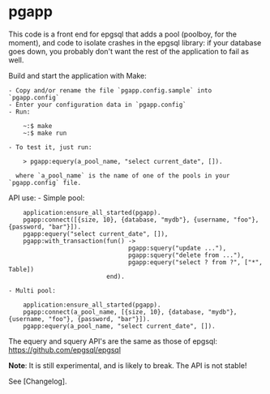 pgapp
=====

This code is a front end for epgsql that adds a pool (poolboy, for the
moment), and code to isolate crashes in the epgsql library: if your
database goes down, you probably don't want the rest of the
application to fail as well.

Build and start the application with Make:

    - Copy and/or rename the file `pgapp.config.sample` into `pgapp.config`
    - Enter your configuration data in `pgapp.config`
    - Run:

        ~:$ make
        ~:$ make run

    - To test it, just run:

        > pgapp:equery(a_pool_name, "select current_date", []).

      where `a_pool_name` is the name of one of the pools in your `pgapp.config` file.

API use:
    - Simple pool:

        application:ensure_all_started(pgapp).
        pgapp:connect([{size, 10}, {database, "mydb"}, {username, "foo"}, {password, "bar"}]).
        pgapp:equery("select current_date", []),
        pgapp:with_transaction(fun() ->
                                     pgapp:squery("update ..."),
                                     pgapp:squery("delete from ..."),
                                     pgapp:equery("select ? from ?", ["*", Table])
                               end).

    - Multi pool:

        application:ensure_all_started(pgapp).
        pgapp:connect(a_pool_name, [{size, 10}, {database, "mydb"}, {username, "foo"}, {password, "bar"}]).
        pgapp:equery(a_pool_name, "select current_date", []).

The equery and squery API's are the same as those of epgsql: https://github.com/epgsql/epgsql

**Note**: It is still experimental, and is likely to break.  The API
is not stable!

See [Changelog].
